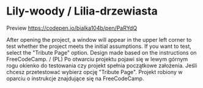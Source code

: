 # Lily-woody / Lilia-drzewiasta


Preview https://codepen.io/bialka104b/pen/PaRYdQ

After opening the project, a window will appear in the upper left corner to test whether the project meets the initial assumptions. If you want to test, select the "Tribute Page" option. Design made based on the instructions on FreeCodeCamp. / (PL) Po otwarciu projektu pojawi się w lewym górnym rogu okienko do testowania czy projekt spełnia początkowe założenia. Jeśli chcesz przetestować wybierz opcję "Tribute Page". Projekt robiony w oparciu o instrukcje znajdujące się na FreeCodeCamp.
